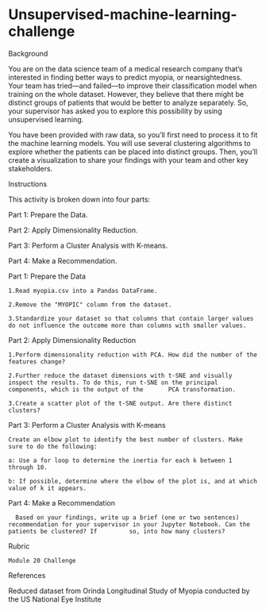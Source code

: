 # Unsupervised-machine-learning-challenge

Background


You are on the data science team of a medical research company that’s interested in finding better ways to predict myopia, or nearsightedness. Your team has tried—and failed—to improve their classification model when training on the whole dataset. However, they believe that there might be distinct groups of patients that would be better to analyze separately. So, your supervisor has asked you to explore this possibility by using unsupervised learning.

You have been provided with raw data, so you’ll first need to process it to fit the machine learning models. You will use several clustering algorithms to explore whether the patients can be placed into distinct groups. Then, you’ll create a visualization to share your findings with your team and other key stakeholders.


Instructions


This activity is broken down into four parts:

Part 1: Prepare the Data.

Part 2: Apply Dimensionality Reduction.

Part 3: Perform a Cluster Analysis with K-means.

Part 4: Make a Recommendation.

Part 1: Prepare the Data
  

    1.Read myopia.csv into a Pandas DataFrame.

    2.Remove the "MYOPIC" column from the dataset.

    3.Standardize your dataset so that columns that contain larger values do not influence the outcome more than columns with smaller values.
 
 Part 2: Apply Dimensionality Reduction
  
    1.Perform dimensionality reduction with PCA. How did the number of the features change? 
    
    2.Further reduce the dataset dimensions with t-SNE and visually inspect the results. To do this, run t-SNE on the principal components, which is the output of the       PCA transformation.
    
    3.Create a scatter plot of the t-SNE output. Are there distinct clusters?
    
    
  Part 3: Perform a Cluster Analysis with K-means
   
    Create an elbow plot to identify the best number of clusters. Make sure to do the following:
    
    a: Use a for loop to determine the inertia for each k between 1 through 10.
    
    b: If possible, determine where the elbow of the plot is, and at which value of k it appears.
    
    
  Part 4: Make a Recommendation
    
      Based on your findings, write up a brief (one or two sentences) recommendation for your supervisor in your Jupyter Notebook. Can the patients be clustered? If         so, into how many clusters?
      
      
  Rubric
    
    Module 20 Challenge
    
      
  References
   
   Reduced dataset from Orinda Longitudinal Study of Myopia conducted by the US National Eye Institute
   
  
    
  
